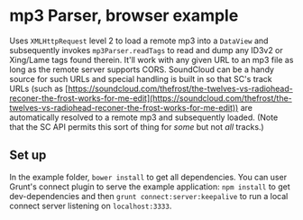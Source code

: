 mp3 Parser, browser example
===========================

Uses `XMLHttpRequest` level 2 to load a remote mp3 into a `DataView` and subsequently invokes
`mp3Parser.readTags` to read and dump any ID3v2 or Xing/Lame tags found therein. It'll work with
any given URL to an mp3 file as long as the remote server supports CORS. SoundCloud can be a handy
source for such URLs and special handling is built in so that SC's track URLs (such as
[https://soundcloud.com/thefrost/the-twelves-vs-radiohead-reconer-the-frost-works-for-me-edit](https://soundcloud.com/thefrost/the-twelves-vs-radiohead-reconer-the-frost-works-for-me-edit))
are automatically resolved to a remote mp3 and subsequently loaded. (Note that the SC API permits
this sort of thing for _some_ but not _all_ tracks.)


Set up
------

In the example folder, `bower install` to get all dependencies. You can user Grunt's connect plugin
to serve the example application: `npm install` to get dev-dependencies and then
`grunt connect:server:keepalive` to run a local connect server listening on `localhost:3333`.
